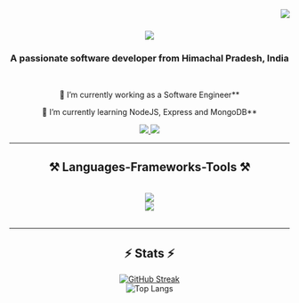 <img align="right" src="https://visitor-badge.laobi.icu/badge?page_id=lagwalsahil21821.lagwalsahil21821" />

<h1 align="center">
    <img src="https://readme-typing-svg.herokuapp.com/?font=Righteous&size=35&center=true&vCenter=true&width=500&height=70&duration=4000&lines=Hi+There!+👋;+I'm+Sahil+Lagwal!;" />
</h1>

<h3 align="center">A passionate software developer from Himachal Pradesh, India</h3>

<br/>

<div align="center">
 
 🔭 I’m currently working as a Software Engineer**
 
 🌱 I’m currently learning NodeJS, Express and MongoDB**


 </div>
 
<div align="center"> 
  <a href="lagwalsahil7978@gamil.com">
    <img src="https://img.shields.io/badge/Gmail-333333?style=for-the-badge&logo=gmail&logoColor=red" />
  </a>
  <a href="https://www.linkedin.com/in/sahil-lagwal-4a0637202/" target="_blank">
    <img src="https://img.shields.io/badge/LinkedIn-0077B5?style=for-the-badge&logo=linkedin&logoColor=white" target="_blank" />
  </a>
</div>

 <hr/>
 
<h2 align="center">⚒️ Languages-Frameworks-Tools ⚒️</h2>
<br/>
<div align="center">
    <img src="https://skillicons.dev/icons?i=react,javascript,typescript,nodejs,express,firebase,mongodb,c,cpp,mysql" /><br>
    <img src="https://skillicons.dev/icons?i=kotlin,html,css,vscode,github,git,androidstudio" />
</div>

<br/>
<hr/>

<h2 align="center">⚡ Stats ⚡</h2>

  
<div align=center>
    
[![GitHub Streak](https://streak-stats.demolab.com/?user=lagwalsahil21821&theme=transparent&rank_icon=github)](https://git.io/streak-stats) <br>
![Top Langs](https://github-readme-stats.vercel.app/api/top-langs/?username=lagwalsahil21821&hide=kotlin&hide_progress=true&theme=transparent)

</div>
